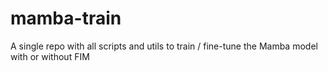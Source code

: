 # mamba-train
A single repo with all scripts and utils to train / fine-tune the Mamba model with or without FIM
